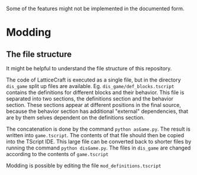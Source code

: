 Some of the features might not be implemented in the documented form.

# Modding

## The file structure

It might be helpful to understand the file structure of this repository.

The code of LatticeCraft is executed as a single file, but in the directory `dis_game` split up files are available.
Eg. `dis_game/def_blocks.tscript` contains the definitions for different blocks and their behavior. This file is separated into two sections, the definitions section and the behavior section.
These sections appear at different positions in the final source, because the behavior section has additional "external" dependencies, that are by them selves dependent on the definitions section.

The concatenation is done by the command `python asGame.py`. The result is written into `game.tscript`. The contents of that file should then be copied into the TScript IDE.
This large file can be converted back to shorter files by running the command `python disGame.py`. The files in `dis_game` are changed according to the contents of `game.tscript`

Modding is possible by editing the file `mod_definitions.tscript`
